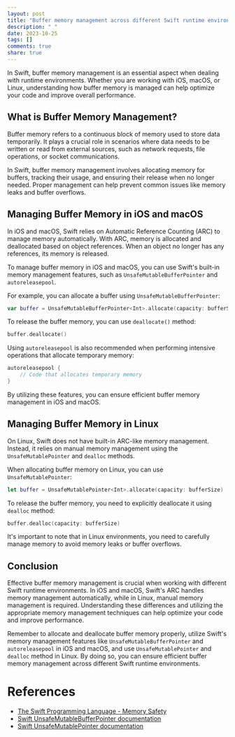 ```yaml
---
layout: post
title: "Buffer memory management across different Swift runtime environments"
description: " "
date: 2023-10-25
tags: []
comments: true
share: true
---
```


In Swift, buffer memory management is an essential aspect when dealing with runtime environments. Whether you are working with iOS, macOS, or Linux, understanding how buffer memory is managed can help optimize your code and improve overall performance.

## What is Buffer Memory Management?

Buffer memory refers to a continuous block of memory used to store data temporarily. It plays a crucial role in scenarios where data needs to be written or read from external sources, such as network requests, file operations, or socket communications.

In Swift, buffer memory management involves allocating memory for buffers, tracking their usage, and ensuring their release when no longer needed. Proper management can help prevent common issues like memory leaks and buffer overflows.

## Managing Buffer Memory in iOS and macOS

In iOS and macOS, Swift relies on Automatic Reference Counting (ARC) to manage memory automatically. With ARC, memory is allocated and deallocated based on object references. When an object no longer has any references, its memory is released.

To manage buffer memory in iOS and macOS, you can use Swift's built-in memory management features, such as `UnsafeMutableBufferPointer` and `autoreleasepool`. 

For example, you can allocate a buffer using `UnsafeMutableBufferPointer`:

```swift
var buffer = UnsafeMutableBufferPointer<Int>.allocate(capacity: bufferSize)
```
To release the buffer memory, you can use `deallocate()` method:

```swift
buffer.deallocate()
```

Using `autoreleasepool` is also recommended when performing intensive operations that allocate temporary memory:

```swift
autoreleasepool {
    // Code that allocates temporary memory
}
```

By utilizing these features, you can ensure efficient buffer memory management in iOS and macOS.

## Managing Buffer Memory in Linux

On Linux, Swift does not have built-in ARC-like memory management. Instead, it relies on manual memory management using the `UnsafeMutablePointer` and `dealloc` methods.

When allocating buffer memory on Linux, you can use `UnsafeMutablePointer`:

```swift
let buffer = UnsafeMutablePointer<Int>.allocate(capacity: bufferSize)
```

To release the buffer memory, you need to explicitly deallocate it using `dealloc` method:

```swift
buffer.dealloc(capacity: bufferSize)
```

It's important to note that in Linux environments, you need to carefully manage memory to avoid memory leaks or buffer overflows.

## Conclusion

Effective buffer memory management is crucial when working with different Swift runtime environments. In iOS and macOS, Swift's ARC handles memory management automatically, while in Linux, manual memory management is required. Understanding these differences and utilizing the appropriate memory management techniques can help optimize your code and improve performance.

Remember to allocate and deallocate buffer memory properly, utilize Swift's memory management features like `UnsafeMutableBufferPointer` and `autoreleasepool` in iOS and macOS, and use `UnsafeMutablePointer` and `dealloc` method in Linux. By doing so, you can ensure efficient buffer memory management across different Swift runtime environments.

# References

- [The Swift Programming Language - Memory Safety](https://docs.swift.org/swift-book/LanguageGuide/MemorySafety.html)
- [Swift UnsafeMutableBufferPointer documentation](https://developer.apple.com/documentation/swift/unsafemutablebufferpointer)
- [Swift UnsafeMutablePointer documentation](https://developer.apple.com/documentation/swift/unsafemutablepointer)